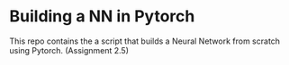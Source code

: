 # Building a NN in Pytorch
This repo contains the a script that builds a Neural Network  from scratch using Pytorch. (Assignment 2.5)
